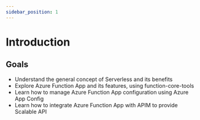 ```yaml
---
sidebar_position: 1
---
```


# Introduction

## Goals

- Understand the general concept of Serverless and its benefits
- Explore Azure Function App and its features, using function-core-tools
- Learn how to manage Azure Function App configuration using Azure App Config
- Learn how to integrate Azure Function App with APIM to provide Scalable API


